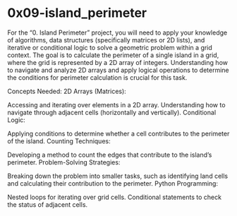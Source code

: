 # 0x09-island_perimeter

For the “0. Island Perimeter” project, you will need to apply your knowledge of algorithms, data structures (specifically matrices or 2D lists), and iterative or conditional logic to solve a geometric problem within a grid context. The goal is to calculate the perimeter of a single island in a grid, where the grid is represented by a 2D array of integers. Understanding how to navigate and analyze 2D arrays and apply logical operations to determine the conditions for perimeter calculation is crucial for this task.

Concepts Needed: 2D Arrays (Matrices):

Accessing and iterating over elements in a 2D array. Understanding how to navigate through adjacent cells (horizontally and vertically). Conditional Logic:

Applying conditions to determine whether a cell contributes to the perimeter of the island. Counting Techniques:

Developing a method to count the edges that contribute to the island’s perimeter. Problem-Solving Strategies:

Breaking down the problem into smaller tasks, such as identifying land cells and calculating their contribution to the perimeter. Python Programming:

Nested loops for iterating over grid cells. Conditional statements to check the status of adjacent cells.
